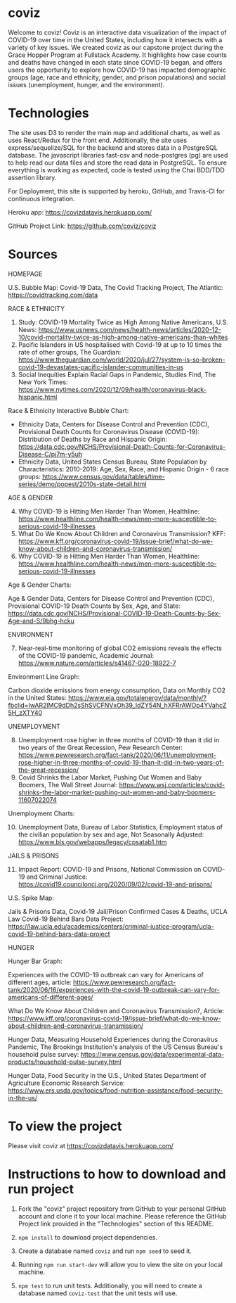 # coviz

Welcome to coviz! Coviz is an interactive data visualization of the impact of COVID-19 over time in the United States, including how it intersects with a variety of key issues. We created coviz as our capstone project during the Grace Hopper Program at Fullstack Academy. It highlights how case counts and deaths have changed in each state since COVID-19 began, and offers users the opportunity to explore how COVID-19 has impacted demographic groups (age, race and ethnicity, gender, and prison populations) and social issues (unemployment, hunger, and the environment).

# Technologies

The site uses D3 to render the main map and additional charts, as well as uses React/Redux for the front end. Additionally, the site uses express/sequelize/SQL for the backend and stores data in a PostgreSQL database. The javascript libraries fast-csv and node-postgres (pg) are used to help read our data files and store the read data in PostgreSQL. To ensure everything is working as expected, code is tested using the Chai BDD/TDD assertion library.

For Deployment, this site is supported by heroku, GitHub, and Travis-CI for continuous integration.

Heroku app: https://covizdatavis.herokuapp.com/

GitHub Project Link: https://github.com/coviz/coviz

# Sources

HOMEPAGE

U.S. Bubble Map:
Covid-19 Data, The Covid Tracking Project, The Atlantic: https://covidtracking.com/data

RACE & ETHNICITY

1.  Study: COVID-19 Mortality Twice as High Among Native Americans, U.S. News: https://www.usnews.com/news/health-news/articles/2020-12-10/covid-mortality-twice-as-high-among-native-americans-than-whites
2.  Pacific Islanders in US hospitalised with Covid-19 at up to 10 times the rate of other groups, The Guardian: https://www.theguardian.com/world/2020/jul/27/system-is-so-broken-covid-19-devastates-pacific-islander-communities-in-us
3.  Social Inequities Explain Racial Gaps in Pandemic, Studies Find, The New York Times: https://www.nytimes.com/2020/12/09/health/coronavirus-black-hispanic.html

Race & Ethnicity Interactive Bubble Chart:

* Ethnicity Data, Centers for Disease Control and Prevention (CDC), Provisional Death Counts for Coronavirus Disease (COVID-19):
  Distribution of Deaths by Race and Hispanic Origin: https://data.cdc.gov/NCHS/Provisional-Death-Counts-for-Coronavirus-Disease-C/pj7m-y5uh
* Ethnicity Data, United States Census Bureau, State Population by Characteristics: 2010-2019: Age, Sex, Race, and Hispanic Origin - 6 race groups: https://www.census.gov/data/tables/time-series/demo/popest/2010s-state-detail.html

AGE & GENDER

4.  Why COVID-19 is Hitting Men Harder Than Women, Healthline: https://www.healthline.com/health-news/men-more-susceptible-to-serious-covid-19-illnesses
5.  What Do We Know About Children and Coronavirus Transmission? KFF: https://www.kff.org/coronavirus-covid-19/issue-brief/what-do-we-know-about-children-and-coronavirus-transmission/
6.  Why COVID-19 is Hitting Men Harder Than Women, Healthline: https://www.healthline.com/health-news/men-more-susceptible-to-serious-covid-19-illnesses

Age & Gender Charts:

Age & Gender Data, Centers for Disease Control and Prevention (CDC), Provisional COVID-19 Death Counts by Sex, Age, and State: https://data.cdc.gov/NCHS/Provisional-COVID-19-Death-Counts-by-Sex-Age-and-S/9bhg-hcku

ENVIRONMENT

7.  Near-real-time monitoring of global CO2 emissions reveals the effects of the COVID-19 pandemic, Academic Journal: https://www.nature.com/articles/s41467-020-18922-7

Environment Line Graph:

Carbon dioxide emissions from energy consumption, Data on Monthly CO2 in the United States: https://www.eia.gov/totalenergy/data/monthly/?fbclid=IwAR2lMC9dDh2sShSVCFNVxOh39_IdZY54N_hXFRrAWOp4YVahcZ5H_zXTY40

UNEMPLOYMENT

8.  Unemployment rose higher in three months of COVID-19 than it did in two years of the Great Recession, Pew Research Center: https://www.pewresearch.org/fact-tank/2020/06/11/unemployment-rose-higher-in-three-months-of-covid-19-than-it-did-in-two-years-of-the-great-recession/
9.  Covid Shrinks the Labor Market, Pushing Out Women and Baby Boomers, The Wall Street Journal: https://www.wsj.com/articles/covid-shrinks-the-labor-market-pushing-out-women-and-baby-boomers-11607022074

Unemployment Charts:

10. Unemployment Data, Bureau of Labor Statistics, Employment status of the civilian population by sex and age, Not Seasonally Adjusted: https://www.bls.gov/webapps/legacy/cpsatab1.htm

JAILS & PRISONS

11. Impact Report: COVID-19 and Prisons, National Commission on COVID-19 and Criminal Justice: https://covid19.counciloncj.org/2020/09/02/covid-19-and-prisons/

U.S. Spike Map:

Jails & Prisons Data, Covid-19 Jail/Prison Confirmed Cases & Deaths, UCLA Law Covid-19 Behind Bars Data Project: https://law.ucla.edu/academics/centers/criminal-justice-program/ucla-covid-19-behind-bars-data-project

HUNGER

Hunger Bar Graph:

Experiences with the COVID-19 outbreak can vary for Americans of different ages, article: https://www.pewresearch.org/fact-tank/2020/06/16/experiences-with-the-covid-19-outbreak-can-vary-for-americans-of-different-ages/

What Do We Know About Children and Coronavirus Transmission?, Article: https://www.kff.org/coronavirus-covid-19/issue-brief/what-do-we-know-about-children-and-coronavirus-transmission/

Hunger Data, Measuring Household Experiences during the Coronavirus Pandemic, The Brookings Institution's analysis of the US Census Bureau's household pulse survey: https://www.census.gov/data/experimental-data-products/household-pulse-survey.html

Hunger Data, Food Security in the U.S., United States Department of Agriculture Economic Research Service: https://www.ers.usda.gov/topics/food-nutrition-assistance/food-security-in-the-us/

# To view the project

Please visit coviz at https://covizdatavis.herokuapp.com/

# Instructions to how to download and run project

1.  Fork the "coviz" project repository from GitHub to your personal GitHub account and clone it to your local machine. Please reference the GitHub Project link provided in the "Technologies" section of this README.

2.  `npm install` to download project dependencies.

3.  Create a database named `coviz` and run `npm seed` to seed it.

4.  Running `npm run start-dev` will allow you to view the site on your local machine.

5.  `npm test` to run unit tests. Additionally, you will need to create a database named `coviz-test` that the unit tests will use.

